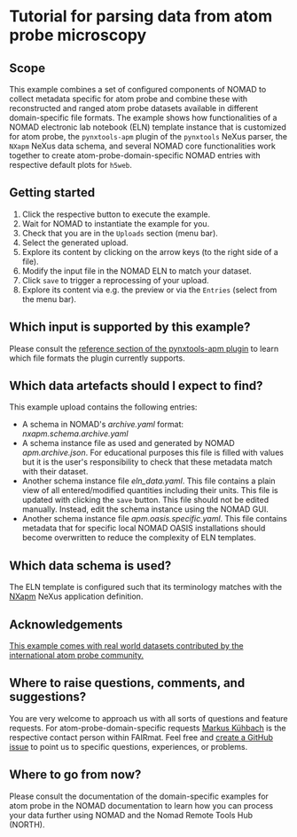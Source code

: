 # Tutorial for parsing data from atom probe microscopy

## Scope
This example combines a set of configured components of NOMAD to collect
metadata specific for atom probe and combine these with reconstructed
and ranged atom probe datasets available in different domain-specific
file formats. The example shows how functionalities of a NOMAD electronic
lab notebook (ELN) template instance that is customized for atom probe,
the `pynxtools-apm` plugin of the `pynxtools` NeXus parser, the `NXapm`
NeXus data schema, and several NOMAD core functionalities work together
to create atom-probe-domain-specific NOMAD entries with respective
default plots for `h5web`.

## Getting started
1. Click the respective button to execute the example.
2. Wait for NOMAD to instantiate the example for you.
3. Check that you are in the `Uploads` section (menu bar).
4. Select the generated upload.
5. Explore its content by clicking on the arrow keys (to the right side of a file).
6. Modify the input file in the NOMAD ELN to match your dataset.
7. Click `save` to trigger a reprocessing of your upload.
8. Explore its content via e.g. the preview or via the `Entries`
   (select from the menu bar).
   
## Which input is supported by this example?
Please consult the [reference section of the pynxtools-apm plugin](https://fairmat-nfdi.github.io/pynxtools-apm/) to learn which file formats the plugin currently supports.

## Which data artefacts should I expect to find?
This example upload contains the following entries:
- A schema in NOMAD's *archive.yaml* format: *nxapm.schema.archive.yaml*
- A schema instance file as used and generated by NOMAD *apm.archive.json*.
  For educational purposes this file is filled with values but it is the
  user's responsibility to check that these metadata match with their dataset.
- Another schema instance file *eln_data.yaml*. This file contains a plain
  view of all entered/modified quantities including their units. This file is
  updated with clicking the `save` button. This file should not be edited
  manually. Instead, edit the schema instance using the NOMAD GUI.
- Another schema instance file *apm.oasis.specific.yaml*. This file contains
  metadata that for specific local NOMAD OASIS installations should become
  overwritten to reduce the complexity of ELN templates.

## Which data schema is used?
The ELN template is configured such that its terminology matches with the [NXapm](https://fairmat-nfdi.github.io/nexus_definitions/classes/contributed_definitions/NXapm.html#nxapm) NeXus application definition.

## Acknowledgements
[This example comes with real world datasets contributed by the international atom probe community.](https://zenodo.org/records/7986279)

## Where to raise questions, comments, and suggestions?
You are very welcome to approach us with all sorts of questions and feature requests.
For atom-probe-domain-specific requests [Markus Kühbach](https://www.fairmat-nfdi.eu/fairmat/about-fairmat/team-fairmat)
is the respective contact person within FAIRmat. Feel free and [create a GitHub issue](https://github.com/FAIRmat-NFDI/pynxtools-apm) to point us to specific questions, experiences, or problems.

## Where to go from now?
Please consult the documentation of the domain-specific examples for atom probe in the NOMAD documentation
to learn how you can process your data further using NOMAD and the Nomad Remote Tools Hub (NORTH).
